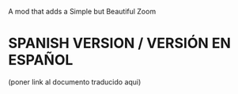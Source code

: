 A mod that adds a Simple but Beautiful Zoom



# SPANISH VERSION / VERSIÓN EN ESPAÑOL 
(poner link al documento traducido aqui)

